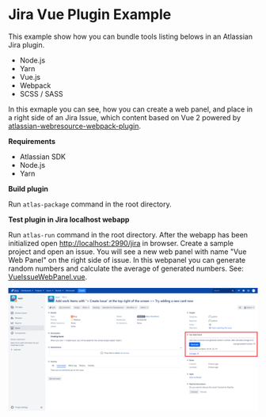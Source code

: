 # Jira Vue Plugin Example
This example show how you can bundle tools listing belows in an Atlassian Jira plugin.

 - Node.js
 - Yarn
 - Vue.js
 - Webpack
 - SCSS / SASS

In this exmaple you can see, how you can create a web panel, and place in a right side of an Jira Issue, which content based on Vue 2 powered by [atlassian-webresource-webpack-plugin](https://www.npmjs.com/package/atlassian-webresource-webpack-plugin).

**Requirements**

 - Atlassian SDK
 - Node.js
 - Yarn

**Build plugin**

Run `atlas-package` command in the root directory.

**Test plugin in Jira localhost webapp**

Run `atlas-run` command in the root directory. After the webapp has been initialized open [http://localhost:2990/jira](http://localhost:2990/jira) in browser. Create a sample project and open an issue.
You will see a new web panel with name "Vue Web Panel" on the right side of issue. In this webpanel you can generate random numbers and calculate the average of generated numbers. See: [VueIssueWebPanel.vue](https://github.com/latyika94/Jira-Vue-Plugin-Example/blob/master/src/main/resources/frontend/js/VueIssueWebPanel.vue).

![Jira Issue web panel](example.jpg)
